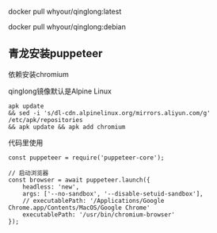 docker pull whyour/qinglong:latest

docker pull whyour/qinglong:debian


## 青龙安装puppeteer

依赖安装chromium

qinglong镜像默认是Alpine Linux 

```
apk update
&& sed -i 's/dl-cdn.alpinelinux.org/mirrors.aliyun.com/g' /etc/apk/repositories
&& apk update && apk add chromium
```

代码里使用 
```
const puppeteer = require('puppeteer-core');
```

```
// 启动浏览器
const browser = await puppeteer.launch({
	headless: 'new',
	args: ['--no-sandbox', '--disable-setuid-sandbox'],
	// executablePath: '/Applications/Google Chrome.app/Contents/MacOS/Google Chrome'
	executablePath: '/usr/bin/chromium-browser'
});
```
